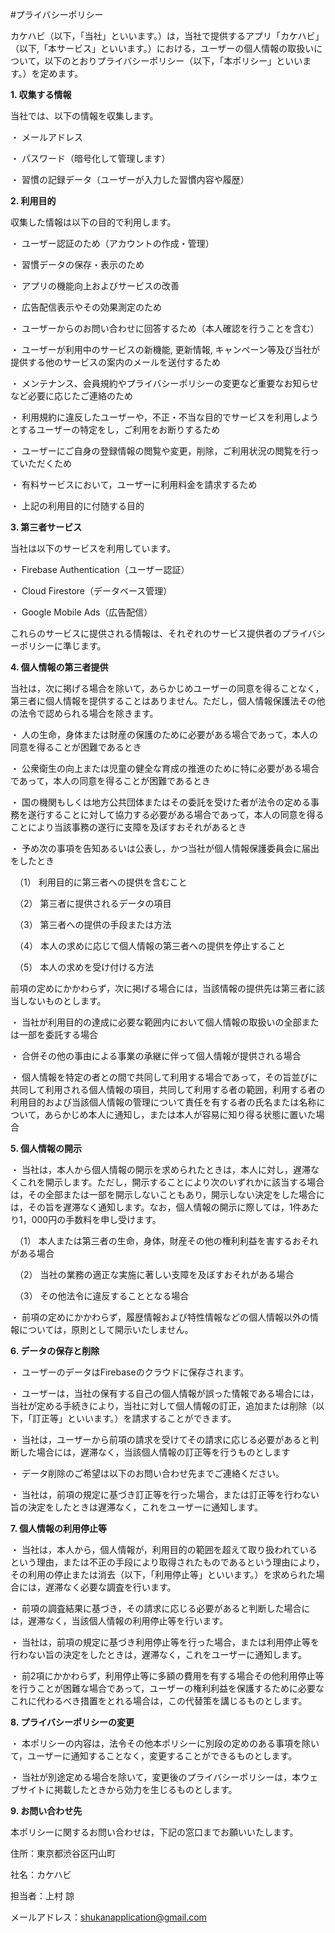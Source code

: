 #プライバシーポリシー

カケハビ（以下，「当社」といいます。）は，当社で提供するアプリ「カケハビ」（以下,「本サービス」といいます。）における，ユーザーの個人情報の取扱いについて，以下のとおりプライバシーポリシー（以下，「本ポリシー」といいます。）を定めます。

**1. 収集する情報**

当社では、以下の情報を収集します。

・ メールアドレス

・ パスワード（暗号化して管理します）

・ 習慣の記録データ（ユーザーが入力した習慣内容や履歴）

**2. 利用目的**

収集した情報は以下の目的で利用します。

・ ユーザー認証のため（アカウントの作成・管理）

・ 習慣データの保存・表示のため

・ アプリの機能向上およびサービスの改善

・ 広告配信表示やその効果測定のため

・ ユーザーからのお問い合わせに回答するため（本人確認を行うことを含む）

・ ユーザーが利用中のサービスの新機能, 更新情報, キャンペーン等及び当社が提供する他のサービスの案内のメールを送付するため

・ メンテナンス、会員規約やプライバシーポリシーの変更など重要なお知らせなど必要に応じたご連絡のため

・ 利用規約に違反したユーザーや，不正・不当な目的でサービスを利用しようとするユーザーの特定をし，ご利用をお断りするため

・ ユーザーにご自身の登録情報の閲覧や変更，削除，ご利用状況の閲覧を行っていただくため

・ 有料サービスにおいて，ユーザーに利用料金を請求するため

・ 上記の利用目的に付随する目的

**3. 第三者サービス**

当社は以下のサービスを利用しています。

・ Firebase Authentication（ユーザー認証）

・ Cloud Firestore（データベース管理）

・ Google Mobile Ads（広告配信）

これらのサービスに提供される情報は、それぞれのサービス提供者のプライバシーポリシーに準じます。

**4. 個人情報の第三者提供**

当社は，次に掲げる場合を除いて，あらかじめユーザーの同意を得ることなく，第三者に個人情報を提供することはありません。ただし，個人情報保護法その他の法令で認められる場合を除きます。

・ 人の生命，身体または財産の保護のために必要がある場合であって，本人の同意を得ることが困難であるとき

・ 公衆衛生の向上または児童の健全な育成の推進のために特に必要がある場合であって，本人の同意を得ることが困難であるとき

・ 国の機関もしくは地方公共団体またはその委託を受けた者が法令の定める事務を遂行することに対して協力する必要がある場合であって，本人の同意を得ることにより当該事務の遂行に支障を及ぼすおそれがあるとき

・ 予め次の事項を告知あるいは公表し，かつ当社が個人情報保護委員会に届出をしたとき

　（1） 利用目的に第三者への提供を含むこと

　（2） 第三者に提供されるデータの項目

　（3） 第三者への提供の手段または方法

　（4） 本人の求めに応じて個人情報の第三者への提供を停止すること

　（5） 本人の求めを受け付ける方法

前項の定めにかかわらず，次に掲げる場合には，当該情報の提供先は第三者に該当しないものとします。

・ 当社が利用目的の達成に必要な範囲内において個人情報の取扱いの全部または一部を委託する場合

・ 合併その他の事由による事業の承継に伴って個人情報が提供される場合

・ 個人情報を特定の者との間で共同して利用する場合であって，その旨並びに共同して利用される個人情報の項目，共同して利用する者の範囲，利用する者の利用目的および当該個人情報の管理について責任を有する者の氏名または名称について，あらかじめ本人に通知し，または本人が容易に知り得る状態に置いた場合

**5. 個人情報の開示**

・ 当社は，本人から個人情報の開示を求められたときは，本人に対し，遅滞なくこれを開示します。ただし，開示することにより次のいずれかに該当する場合は，その全部または一部を開示しないこともあり，開示しない決定をした場合には，その旨を遅滞なく通知します。なお，個人情報の開示に際しては，1件あたり1，000円の手数料を申し受けます。

　（1） 本人または第三者の生命，身体，財産その他の権利利益を害するおそれがある場合

　（2） 当社の業務の適正な実施に著しい支障を及ぼすおそれがある場合

　（3） その他法令に違反することとなる場合

・ 前項の定めにかかわらず，履歴情報および特性情報などの個人情報以外の情報については，原則として開示いたしません。

**6. データの保存と削除**

・ ユーザーのデータはFirebaseのクラウドに保存されます。

・ ユーザーは，当社の保有する自己の個人情報が誤った情報である場合には，当社が定める手続きにより，当社に対して個人情報の訂正，追加または削除（以下，「訂正等」といいます。）を請求することができます。

・ 当社は，ユーザーから前項の請求を受けてその請求に応じる必要があると判断した場合には，遅滞なく，当該個人情報の訂正等を行うものとします

・ データ削除のご希望は以下のお問い合わせ先までご連絡ください。

・ 当社は，前項の規定に基づき訂正等を行った場合，または訂正等を行わない旨の決定をしたときは遅滞なく，これをユーザーに通知します。

**7. 個人情報の利用停止等**

・ 当社は，本人から，個人情報が，利用目的の範囲を超えて取り扱われているという理由，または不正の手段により取得されたものであるという理由により，その利用の停止または消去（以下，「利用停止等」といいます。）を求められた場合には，遅滞なく必要な調査を行います。

・ 前項の調査結果に基づき，その請求に応じる必要があると判断した場合には，遅滞なく，当該個人情報の利用停止等を行います。

・ 当社は，前項の規定に基づき利用停止等を行った場合，または利用停止等を行わない旨の決定をしたときは，遅滞なく，これをユーザーに通知します。

・ 前2項にかかわらず，利用停止等に多額の費用を有する場合その他利用停止等を行うことが困難な場合であって，ユーザーの権利利益を保護するために必要なこれに代わるべき措置をとれる場合は，この代替策を講じるものとします。

**8. プライバシーポリシーの変更**

・ 本ポリシーの内容は，法令その他本ポリシーに別段の定めのある事項を除いて，ユーザーに通知することなく，変更することができるものとします。

・ 当社が別途定める場合を除いて，変更後のプライバシーポリシーは，本ウェブサイトに掲載したときから効力を生じるものとします。
  
**9. お問い合わせ先**

本ポリシーに関するお問い合わせは，下記の窓口までお願いいたします。

住所：東京都渋谷区円山町

社名：カケハビ

担当者：上村 諒

メールアドレス：shukanapplication@gmail.com
